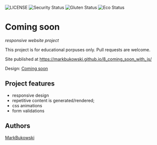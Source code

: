 ![LICENSE](https://img.shields.io/badge/license-MIT-blue.svg?style=flat-square)
![Security Status](https://img.shields.io/security-headers?label=Security&url=https%3A%2F%2Fgithub.com&style=flat-square)
![Gluten Status](https://img.shields.io/badge/Gluten-Free-green.svg)
![Eco Status](https://img.shields.io/badge/ECO-Friendly-green.svg)

# Coming soon

_responsive website project_

This project is for educational porpuses only. Pull requests are welcome.

Site published at https://markbukowski.github.io/8_coming_soon_with_js/

Design: [Coming soon](https://cdn.discordapp.com/attachments/648536139677958156/651479019476221953/coming-soon-wide.png)

## Project features

-   responsive design
-   repetitive content is generated/rendered;
-   css animations
-   form validations

## Authors

[MarkBukowski](https://github.com/MarkBukowski)
